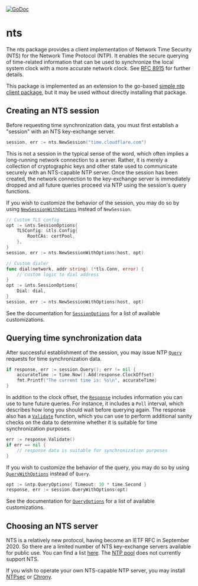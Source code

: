 [![GoDoc](https://godoc.org/github.com/beevik/nts?status.svg)](https://godoc.org/github.com/beevik/nts)

nts
===

The nts package provides a client implementation of Network Time Security
(NTS) for the Network Time Protocol (NTP). It enables the secure querying of
time-related information that can be used to synchronize the local system
clock with a more accurate network clock. See
[RFC 8915](https://tools.ietf.org/html/rfc8915) for further details.

This package is implemented as an extension to the go-based [simple ntp
client package](https://github.com/beevik/ntp), but it may be used without
directly installing that package.


## Creating an NTS session

Before requesting time synchronization data, you must first establish a
"session" with an NTS key-exchange server.

```go
session, err := nts.NewSession("time.cloudflare.com")
```

This is not a session in the typical sense of the word, which often implies a
long-running network connection to a server. Rather, it is merely a collection
of cryptographic keys and other state used to communicate securely with an
NTS-capable NTP server. Once the session has been created, the network
connection to the key-exchange server is immediately dropped and all future
queries proceed via NTP using the session's query functions.

If you wish to customize the behavior of the session, you may do so by using
[`NewSessionWithOptions`](https://godoc.org/github.com/beevik/nts#NewSessionWithOptions)
instead of `NewSession`.

```go
// Custom TLS config
opt := &nts.SessionOptions{
    TLSConfig: &tls.Config{
        RootCAs: certPool,
    },
}
session, err := nts.NewSessionWithOptions(host, opt)

// Custom dialer
func dial(network, addr string) (*tls.Conn, error) {
    // custom logic to dial address
}
opt := &nts.SessionOptions{
    Dial: dial,
}
session, err := nts.NewSessionWithOptions(host, opt)
```

See the documentation for
[`SessionOptions`](https://godoc.org/github.com/beevik/nts#SessionOptions) for a
list of available customizations.

## Querying time synchronization data

After successful establishment of the session, you may issue NTP
[`Query`](https://godoc.org/github.com/beevik/nts#Query) requests for time
synchronization data.

```go
if response, err := session.Query(); err != nil {
    accurateTime := time.Now().Add(response.ClockOffset)
    fmt.Printf("The current time is: %s\n", accurateTime)
}
```

In addition to the clock offset, the
[`Response`](https://godoc.org/github.com/beevik/ntp#Response) includes
information you can use to tune future queries. For instance, it includes a
`Poll` interval, which describes how long you should wait before querying
again. The response also has a
[`Validate`](https://godoc.org/github.com/beevik/ntp#Response.Validate)
function, which you can use to perform additional sanity checks on the data to
determine whether it is suitable for time synchronization purposes.
```go
err := response.Validate()
if err == nil {
    // response data is suitable for synchronization purposes
}
```

If you wish to customize the behavior of the query, you may do so by using
[`QueryWithOptions`](https://godoc.org/github.com/beevik/nts#QueryWithOptions)
instead of `Query`.

```go
opt := &ntp.QueryOptions{ Timeout: 30 * time.Second }
response, err := session.QueryWithOptions(opt)
```

See the documentation for
[`QueryOptions`](https://godoc.org/github.com/beevik/ntp#QueryOptions) for a
list of available customizations.


## Choosing an NTS server

NTS is a relatively new protocol, having become an IETF RFC in September 2020.
So there are a limited number of NTS key-exchange servers available for public
use. You can find a list [here](https://netfuture.ch/public-nts-server-list/).
The [NTP pool](https://www.pool.ntp.org) does not currently support NTS.

If you wish to operate your own NTS-capable NTP server, you may install
[NTPsec](https://docs.ntpsec.org/latest/NTS-QuickStart.html) or
[Chrony](https://chrony.tuxfamily.org).
